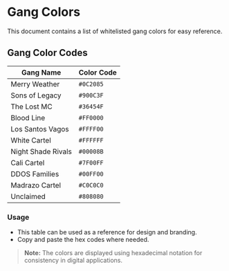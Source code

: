# Gang Colors

This document contains a list of whitelisted gang colors for easy reference.

## Gang Color Codes

| Gang Name            | Color Code |
|----------------------|-----------|
| Merry Weather       | `#0C2085`  |
| Sons of Legacy      | `#900C3F`  |
| The Lost MC         | `#36454F`  |
| Blood Line          | `#FF0000`  |
| Los Santos Vagos    | `#FFFF00`  |
| White Cartel        | `#FFFFFF`  |
| Night Shade Rivals  | `#00008B`  |
| Cali Cartel         | `#7F00FF`  |
| DDOS Families       | `#00FF00`  |
| Madrazo Cartel      | `#C0C0C0`  |
| Unclaimed           | `#808080`  |

### Usage
- This table can be used as a reference for design and branding.
- Copy and paste the hex codes where needed.

> **Note:** The colors are displayed using hexadecimal notation for consistency in digital applications.

